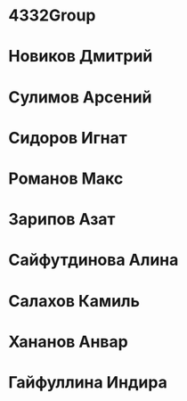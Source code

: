 # 4332Group
# Новиков Дмитрий
# Сулимов Арсений
# Сидоров Игнат
# Романов Макс
# Зарипов Азат
# Сайфутдинова Алина
# Салахов Камиль
# Хананов Анвар
# Гайфуллина Индира
